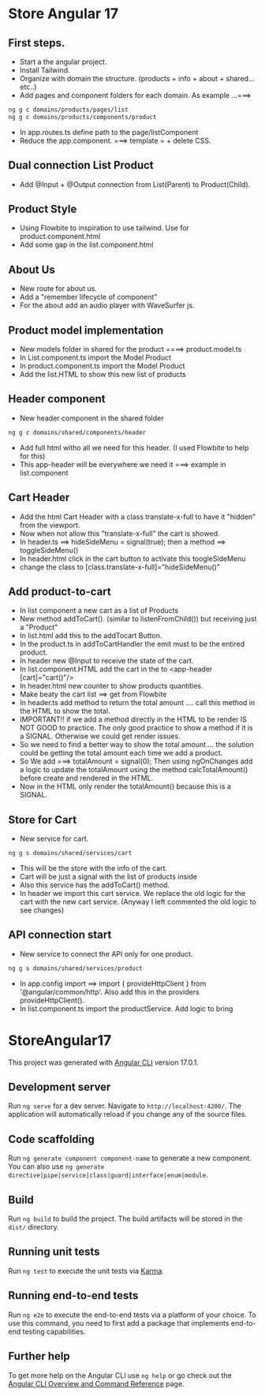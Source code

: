 # Store Angular 17


## First steps.
- Start a the angular project.
- Install Tailwind.
- Organize with domain the structure. (products + info + about + shared... etc..)
- Add pages and component folders for each domain. As example ...===>
```sh
ng g c domains/products/pages/list
ng g c domains/products/components/product
```
- In app.routes.ts define path to the page/listComponent
- Reduce the app.component. ===> template = <router-outlet /> + delete CSS.

## Dual connection List Product
- Add @Input + @Output connection from List(Parent) to Product(Child). 

## Product Style
- Using Flowbite to inspiration to use tailwind. Use for product.component.html
- Add some gap in the list.component.html

## About Us
- New route for about us.
- Add a "remember lifecycle of component"
- For the about add an audio player with WaveSurfer js.

## Product model implementation
- New models folder in shared for the product ====> product.model.ts
- In List.component.ts import the Model Product
- In product.component.ts import the Model Product
- Add the list.HTML to show this new list of products

## Header component
- New header component in the shared folder
```sh
ng g c domains/shared/components/header
```
- Add full html witho all we need for this header. (I used Flowbite to help for this)
- This app-header will be everywhere we need it ===> example in list.component

## Cart Header
- Add the html Cart Header with a class translate-x-full to have it "hidden" from the viewport. 
- Now when not allow this "translate-x-full" the cart is showed.
- In header.ts ==> hideSideMenu = signal(true); then a method ==> toggleSideMenu()
- In header.html click in the cart button to activate this toogleSideMenu
- change the class to [class.translate-x-full]="hideSideMenu()" 

## Add product-to-cart
- In list component a new cart as a list of Products
- New method addToCart(). (similar to listenFromChild()) but receiving just a "Product"
- In list.html add this to the addTocart Button.
- In the product.ts in addToCartHandler the emit must to be the entired product.
- In header new @Input to receive the state of the cart.
- In list.component.HTML add the cart in the <app-header /> to <app-header [cart]="cart()"/>
- In header.html new counter to show products quantities.
- Make beaty the cart list ==> get from Flowbite
- In header.ts add method to return the total amount .... call this method in the HTML to show the total.
- IMPORTANT!! if we add a method directly in the HTML to be render IS NOT GOOD to practice. The only good practice to show a method if it is a SIGNAL. Otherwise we could get render issues.
- So we need to find a better way to show the total amount.... the solution could be getting the total amount each time we add a product.
- So We add ===> totalAmount = signal(0); Then using ngOnChanges add a logic to update the totalAmount using the method calcTotalAmount() before create and rendered in the HTML.
- Now in the HTML only render the totalAmount() because this is a SIGNAL. 

## Store for Cart
- New service for cart.
```sh
ng g s domains/shared/services/cart
```
- This will be the store with the info of the cart.
- Cart will be just a signal with the list of products inside
- Also this service has the addToCart() method.
- In header we import this cart service. We replace the old logic for the cart with the new cart service. (Anyway I left commented the old logic to see changes)


## API connection start
- New service to connect the API only for one product.
```sh
ng g s domains/shared/services/product
```
- In app.config import ==> import { provideHttpClient } from '@angular/common/http'. Also add this in the providers provideHttpClient().
- In list.component.ts import the productService. Add logic to bring






# StoreAngular17

This project was generated with [Angular CLI](https://github.com/angular/angular-cli) version 17.0.1.

## Development server

Run `ng serve` for a dev server. Navigate to `http://localhost:4200/`. The application will automatically reload if you change any of the source files.

## Code scaffolding

Run `ng generate component component-name` to generate a new component. You can also use `ng generate directive|pipe|service|class|guard|interface|enum|module`.

## Build

Run `ng build` to build the project. The build artifacts will be stored in the `dist/` directory.

## Running unit tests

Run `ng test` to execute the unit tests via [Karma](https://karma-runner.github.io).

## Running end-to-end tests

Run `ng e2e` to execute the end-to-end tests via a platform of your choice. To use this command, you need to first add a package that implements end-to-end testing capabilities.

## Further help

To get more help on the Angular CLI use `ng help` or go check out the [Angular CLI Overview and Command Reference](https://angular.io/cli) page.
